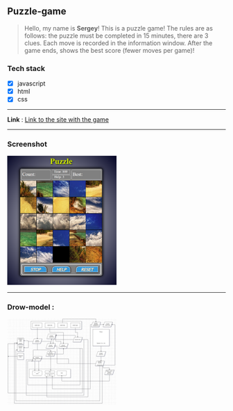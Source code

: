 ## Puzzle-game
>Hello, my name is **Sergey**! This is a puzzle game! The rules are as follows: the puzzle must be completed in 15 minutes, there are 3 clues. Each move is recorded in the information window. After the game ends, shows the best score (fewer moves per game)!

### Tech stack
* [X] javascript
* [X] html
* [X] css
___
**Link** :
[Link to the site with the game](https://rss-2000.github.io/Puzzle-game/)
___
### Screenshot
 <img src="./images/image-game.png" width="50%">

___
### Drow-model :
 <img src="./images/drow-model.jpg" width="50%">
